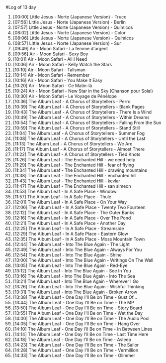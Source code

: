 #Log of 13 day

1. [00:00] Little Jesus - Norte (Japanese Version) - Truco
1. [07:56] Little Jesus - Norte (Japanese Version) - Berlín
1. [07:57] Little Jesus - Norte (Japanese Version) - Químicos
1. [08:02] Little Jesus - Norte (Japanese Version) - Color
1. [08:06] Little Jesus - Norte (Japanese Version) - Químicos
1. [08:57] Little Jesus - Norte (Japanese Version) - Sur
1. [09:49] Air - Moon Safari - La femme d'argent
1. [09:56] Air - Moon Safari - Sexy Boy
1. [10:01] Air - Moon Safari - All I Need
1. [10:06] Air - Moon Safari - Kelly Watch the Stars
1. [10:10] Air - Moon Safari - Talisman
1. [10:14] Air - Moon Safari - Remember
1. [10:16] Air - Moon Safari - You Make It Easy
1. [10:20] Air - Moon Safari - Ce Matin-là
1. [10:24] Air - Moon Safari - New Star in the Sky (Chanson pour Solal)
1. [10:30] Air - Moon Safari - Le Voyage de Pénélope
1. [10:36] The Album Leaf - A Chorus of Storytellers - Perro
1. [10:39] The Album Leaf - A Chorus of Storytellers - Blank Pages
1. [10:43] The Album Leaf - A Chorus of Storytellers - There Is a Wind
1. [10:49] The Album Leaf - A Chorus of Storytellers - Within Dreams
1. [10:54] The Album Leaf - A Chorus of Storytellers - Falling From the Sun
1. [10:59] The Album Leaf - A Chorus of Storytellers - Stand Still
1. [11:04] The Album Leaf - A Chorus of Storytellers - Summer Fog
1. [11:08] The Album Leaf - A Chorus of Storytellers - Until the Last
1. [11:13] The Album Leaf - A Chorus of Storytellers - We Are
1. [11:17] The Album Leaf - A Chorus of Storytellers - Almost There
1. [11:22] The Album Leaf - A Chorus of Storytellers - Tied Knots
1. [11:26] The Album Leaf - The Enchanted Hill - we need help
1. [11:29] The Album Leaf - The Enchanted Hill - fear of flying
1. [11:34] The Album Leaf - The Enchanted Hill - drawing mountains
1. [11:38] The Album Leaf - The Enchanted Hill - enchanted hill
1. [11:43] The Album Leaf - The Enchanted Hill - kevlar
1. [11:47] The Album Leaf - The Enchanted Hill - san simeon
1. [11:53] The Album Leaf - In A Safe Place - Window
1. [11:57] The Album Leaf - In A Safe Place - Thule
1. [12:01] The Album Leaf - In A Safe Place - On Your Way
1. [12:06] The Album Leaf - In A Safe Place - Twenty Two Fourteen
1. [12:12] The Album Leaf - In A Safe Place - The Outer Banks
1. [12:16] The Album Leaf - In A Safe Place - Over The Pond
1. [12:21] The Album Leaf - In A Safe Place - Another Day
1. [12:25] The Album Leaf - In A Safe Place - Streamside
1. [12:29] The Album Leaf - In A Safe Place - Eastern Glow
1. [12:35] The Album Leaf - In A Safe Place - Moss Mountain Town
1. [12:44] The Album Leaf - Into The Blue Again - The Light
1. [12:49] The Album Leaf - Into The Blue Again - Always For You
1. [12:54] The Album Leaf - Into The Blue Again - Shine
1. [13:00] The Album Leaf - Into The Blue Again - Writings On The Wall
1. [13:05] The Album Leaf - Into The Blue Again - Red-Eye
1. [13:12] The Album Leaf - Into The Blue Again - See In You
1. [13:16] The Album Leaf - Into The Blue Again - Into The Sea
1. [13:21] The Album Leaf - Into The Blue Again - Wherever I Go
1. [13:26] The Album Leaf - Into The Blue Again - Wishful Thinking
1. [13:31] The Album Leaf - Into The Blue Again - Broken Arrow
1. [13:38] The Album Leaf - One Day I'll Be on Time - Gust Of...
1. [13:44] The Album Leaf - One Day I'll Be on Time - The MP
1. [13:50] The Album Leaf - One Day I'll Be on Time - Story Board
1. [13:55] The Album Leaf - One Day I'll Be on Time - Wet the Day
1. [14:00] The Album Leaf - One Day I'll Be on Time - The Audio Pool
1. [14:05] The Album Leaf - One Day I'll Be on Time - Hang Over
1. [14:10] The Album Leaf - One Day I'll Be on Time - In Between Lines
1. [14:14] The Album Leaf - One Day I'll Be on Time - Last Time Here
1. [14:18] The Album Leaf - One Day I'll Be on Time - Asleep
1. [14:23] The Album Leaf - One Day I'll Be on Time - The Sailor
1. [14:28] The Album Leaf - One Day I'll Be on Time - Vermillion
1. [14:33] The Album Leaf - One Day I'll Be on Time - Glimmer
